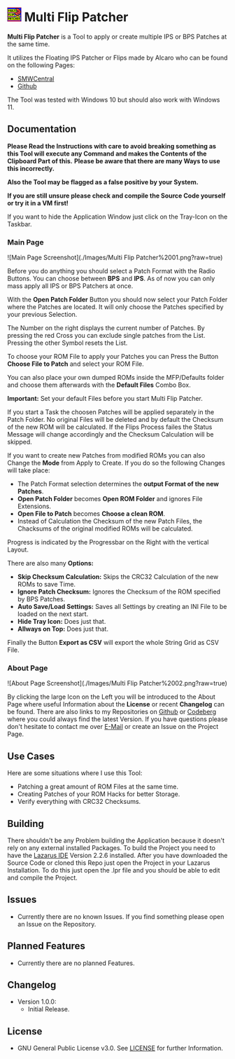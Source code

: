 # ![Logo](./Icon.png?raw=true) Multi Flip Patcher

**Multi Flip Patcher** is a Tool to apply or create multiple IPS or BPS Patches at the same time.

It utilizes the Floating IPS Patcher or Flips made by Alcaro who can be found on the following Pages:

 * [SMWCentral](https://www.smwcentral.net/?p=section&a=details&id=11474)
 * [Github](https://github.com/Alcaro/Flips)

The Tool was tested with Windows 10 but should also work with Windows 11.

## Documentation

**Please Read the Instructions with care to avoid breaking something as this Tool will execute any Command and makes the Contents of the Clipboard Part of this.**
**Please be aware that there are many Ways to use this incorrectly.**

**Also the Tool may be flagged as a false positive by your System.**

**If you are still unsure please check and compile the Source Code yourself or try it in a VM first!**

If you want to hide the Application Window just click on the Tray-Icon on the Taskbar.

### Main Page

![Main Page Screenshot](./Images/Multi Flip Patcher%2001.png?raw=true)

Before you do anything you should select a Patch Format with the Radio Buttons.
You can choose between **BPS** and **IPS**. As of now you can only mass apply all IPS or BPS Patchers at once.

With the **Open Patch Folder** Button you should now select your Patch Folder where the Patches are located. It will only choose the Patches specified by your previous Selection.

The Number on the right displays the current number of Patches. By pressing the red Cross you can exclude single patches from the List. Pressing the other Symbol resets the List.

To choose your ROM File to apply your Patches you can Press the Button **Choose File to Patch** and select your ROM File.

You can also place your own dumped ROMs inside the MFP/Defaults folder and choose them afterwards with the **Default Files** Combo Box.

**Important:** Set your default Files before you start Multi Flip Patcher.

If you start a Task the choosen Patches will be applied separately in the Patch Folder.
No original Files will be deleted and by default the Checksum of the new ROM will be calculated. If the Flips Process failes the Status Message will change accordingly and the Checksum Calculation will be skipped.

If you want to create new Patches from modified ROMs you can also Change the **Mode** from Apply to Create. If you do so the following Changes will take place:

 * The Patch Format selection determines the **output Format of the new Patches**.
 * **Open Patch Folder** becomes **Open ROM Folder** and ignores File Extensions.
 * **Open File to Patch** becomes **Choose a clean ROM**.
 * Instead of Calculation the Checksum of the new Patch Files, the Chacksums of the original modified ROMs will be calculated.

Progress is indicated by the Progressbar on the Right with the vertical Layout.

There are also many **Options:**

 * **Skip Checksum Calculation:** Skips the CRC32 Calculation of the new ROMs to save Time.
 * **Ignore Patch Checksum:** Ignores the Checksum of the ROM specified by BPS Patches.
 * **Auto Save/Load Settings:** Saves all Settings by creating an INI File to be loaded on the next start.
 * **Hide Tray Icon:** Does just that.
 * **Allways on Top:** Does just that.

Finally the Button **Export as CSV** will export the whole String Grid as CSV File.

### About Page

![About Page Screenshot](./Images/Multi Flip Patcher%2002.png?raw=true)

By clicking the large Icon on the Left you will be introduced to the About Page where useful Information about the **License** or recent **Changelog** can be found.
There are also links to my Repositories on [Github](https://github.com/EthernalStar) or [Codeberg](https://codeberg.org/EthernalStar) where you could always find the latest Version.
If you have questions please don't hesitate to contact me over [E-Mail](mailto:NZSoft@Protonmail.com) or create an Issue on the Project Page.

## Use Cases

Here are some situations where I use this Tool:

* Patching a great amount of ROM Files at the same time.
* Creating Patches of your ROM Hacks for better Storage.
* Verify everything with CRC32 Checksums.

## Building

There shouldn't be any Problem building the Application because it doesn't rely on any external installed Packages.
To build the Project you need to have the [Lazarus IDE](https://www.lazarus-ide.org/) Version 2.2.6 installed.
After you have downloaded the Source Code or cloned this Repo just open the Project in your Lazarus Installation.
To do this just open the .lpr file and you should be able to edit and compile the Project.

## Issues

* Currently there are no known Issues. If you find something please open an Issue on the Repository.

## Planned Features

* Currently there are no planned Features.

## Changelog

* Version 1.0.0:
  * Initial Release.

## License

* GNU General Public License v3.0. See [LICENSE](./LICENSE) for further Information.